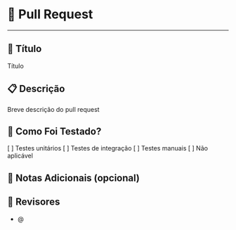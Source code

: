# 🚀 Pull Request
--------------------------------------------------------------------------------
## 📝 Título
Título

## 📋 Descrição
Breve descrição do pull request

## 🧪 Como Foi Testado?
[ ] Testes unitários
[ ] Testes de integração
[ ] Testes manuais
[ ] Não aplicável

## 📌 Notas Adicionais (opcional)

## 👥 Revisores
- @
